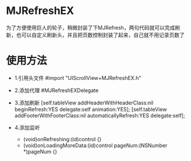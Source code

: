 # MJRefreshEX
为了方便使用巨人的轮子，稍微封装了下MJRefresh，两句代码就可以完成刷新，也可以自定义刷新头，并且把页数控制封装了起来，自己就不用记录页数了


# 使用方法
* 1.引用头文件
  #import "UIScrollView+MJRefreshEX.h"

* 2.添加代理
  #MJRefreshEXDelegate

* 3.添加刷新
  [self.tableView addHeaderWithHeaderClass:nil beginRefresh:YES delegate:self animation:YES];
  [self.tableView addFooterWithFooterClass:nil automaticallyRefresh:YES delegate:self];

* 4.添加监听
  - (void)onRefreshing:(id)control {}
  - (void)onLoadingMoreData:(id)control pageNum:(NSNumber *)pageNum {}
